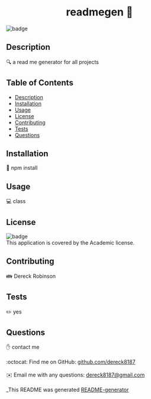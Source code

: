 
<h1 align="center">readmegen 👋</h1>
  
![badge](https://img.shields.io/badge/license-Academic-brightgreen)<br />
## Description
🔍 a read me generator for all projects
## Table of Contents
- [Description](#description)
- [Installation](#installation)
- [Usage](#usage)
- [License](#license)
- [Contributing](#contributing)
- [Tests](#tests)
- [Questions](#questions)
## Installation
💾 npm install
## Usage
💻 class
## License
![badge](https://img.shields.io/badge/license-Academic-brightgreen)
<br />
This application is covered by the Academic license. 
## Contributing
👪 Dereck Robinson
## Tests
✏️ yes
## Questions
✋ contact me<br />
<br />
:octocat: Find me on GitHub: [github.com/dereck8187](https://github.com/github.com/dereck8187)<br />
<br />
✉️ Email me with any questions: dereck8187@gmail.com<br /><br />
_This README was generated  [README-generator](https://github.com/dereck8187/readmegen) 
    